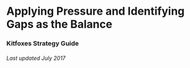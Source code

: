 # Applying Pressure and Identifying Gaps as the Balance
### Kitfoxes Strategy Guide
###### Last updated July 2017

